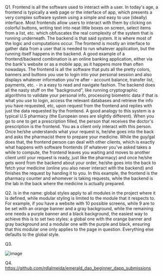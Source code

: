 Q1. Frontend is all the software used to interact with a user. In today's age, a frontend is typically a web page or the interface of app, which presents a very complex software system using a simple and easy to use (ideally) interface. Most frontends allow users to interact with them by clicking on colorful buttons, writing text into neat little boxes on screen, select items from a list, etc. which obfuscates the real complexity of the system that is running underneath.
The backend is that said system. It is where most of the logic and computations occur. The frontend is mostly an interface to gather data from a user that is needed to run whatever application, but the running itself happens in the backend.
A good example of a frontend/backend combination is an online banking application, either via the bank's website or as a mobile app, as it happens more than often nowadays. The frontend is all the software that puts all the pretty colors, banners and buttons you use to login into your personal session and also displays whatever information you're after - account balance, transfer list, payments, etc. - in a easy to read and navigate fashion. The backend does all the nasty stuff on the "background", like running cryptographic algorithms to validate your personal info, processing biometric data if that is what you use to login, access the relevant databases and retrieve the info you have requested, etc, upon request from the frontend and replies with just the data requested by the frontend.
A good analogy to this system is a typical U.S pharmacy (the European ones are slightly different). When you go to one to get a prescription filled, the person that receives the doctor's prescription is the frontend. You as a client only interact with this person. Once he/she understands what your request is, he/she goes into the back and asks the pharmacist there to prepare your medicine. While the guy/gal does that, the frontend person can deal with other clients, which is exactly what happens with software frontends (if whatever you've asked takes a while to compute, the frontend leaves you waiting and moves to another client until your request is ready, just like the pharmacy) and once he/she gets word from the backend about your order, he/she goes into the back to fetch your medicine (online you also never interact with the backend) and finishes the request by handing it to you. In this example, the frontend is the pharmacy counter and whomever is taking requests, while the backend is the lab in the back where the medicine is actually prepared.

Q2. Is in the name: global styles apply to all modules in the project where it is defined, while modular styling is limited to the module that it respects to. For example, if you have a website with 10 possible screens, while 9 are to be set with an orange banner and a gray background, while the remaining one needs a purple banner and a black background, the easiest way to achieve this is to set two styles: a global one with the orange banner and gray background and a modular one with the purple and black, ensuring that this modular one only applies to the page in question. Everything else defaults to the global style.

Q3.

![image](https://user-images.githubusercontent.com/39467168/188745954-2e5f111e-f70d-4c95-a124-4a3abc859c1b.png)

Q4. https://github.com/rdlalmeida/emerald_dao_beginner_dapp_submissions
